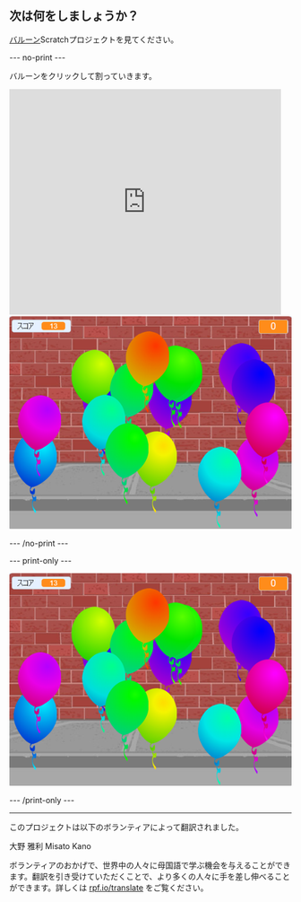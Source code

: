 ## 次は何をしましょうか？

[バルーン](https://projects.raspberrypi.org/en/projects/balloons)Scratchプロジェクトを見てください。

--- no-print ---

バルーンをクリックして割っていきます。

<div class="scratch-preview">
  <iframe allowtransparency="true" width="485" height="402" src="https://scratch.mit.edu/projects/embed/299206746/?autostart=false" frameborder="0" scrolling="no"></iframe>
  <img src="images/balloons-final.png">
</div>

--- /no-print ---

--- print-only ---

![完成したプロジェクト](images/balloons-final.png)

--- /print-only ---

***

このプロジェクトは以下のボランティアによって翻訳されました。

大野 雅利
Misato Kano

ボランティアのおかげで、世界中の人々に母国語で学ぶ機会を与えることができます。翻訳を引き受けていただくことで、より多くの人々に手を差し伸べることができます。詳しくは [rpf.io/translate](https://rpf.io/translate) をご覧ください。